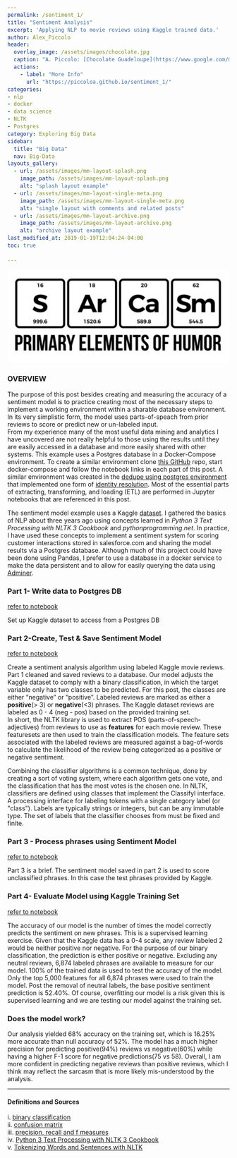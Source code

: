 ```yaml
---
permalink: /sentiment_1/
title: "Sentiment Analysis"
excerpt: 'Applying NLP to movie reviews using Kaggle trained data.'
author: Alex_Piccolo
header:
  overlay_image: /assets/images/chocolate.jpg
  caption: "A. Piccolo: [Chocolate Guadeloupe](https://www.google.com/maps/place/16%C2%B012'28.4%22N+61%C2%B046'48.4%22W/@16.2079,-61.7822887,17z/data=!3m1!4b1!4m5!3m4!1s0x0:0x0!8m2!3d16.2079!4d-61.7801)"
  actions:
    - label: "More Info"
      url: "https://piccoloa.github.io/sentiment_1/"
categories:
- nlp
- docker
- data science
- NLTK
- Postgres
category: Exploring Big Data
sidebar:
  title: "Big Data"
  nav: Big-Data
layouts_gallery:
  - url: /assets/images/mm-layout-splash.png
    image_path: /assets/images/mm-layout-splash.png
    alt: "splash layout example"
  - url: /assets/images/mm-layout-single-meta.png
    image_path: /assets/images/mm-layout-single-meta.png
    alt: "single layout with comments and related posts"
  - url: /assets/images/mm-layout-archive.png
    image_path: /assets/images/mm-layout-archive.png
    alt: "archive layout example"
last_modified_at: 2019-01-19T12:04:24-04:00
toc: true

---
```

![jpg](/assets/images/sentimentpost.png)
### **OVERVIEW**

The purpose of this post besides creating and measuring the accuracy of a sentiment model is to practice creating most of the necessary steps to implement a working environment within a sharable database environment. In its very simplistic form, the model uses parts-of-speach from prior reviews to score or predict new or un-labeled input.  
From my experience many of the most useful data mining and analytics I have uncovered are not really helpful to those using the results until they are easily accessed in a database and more easily shared with other systems.  This example uses a Postgres database in a Docker-Compose environment. To create a similar environment clone [this GitHub](https://github.com/piccoloa/priv_jupyter) repo, start docker-compose and follow the notebook links in each part of this post. A similar environment was created in the [dedupe using postgres environment](https://github.com/piccoloa/dedupePostgresDocker) that implemented one form of [identity resolution](https://piccoloa.github.io/entityresolution/).  Most of the essential parts of extracting, transforming, and loading (ETL) are performed in Jupyter notebooks that are referenced in this post.

The sentiment model example uses a Kaggle [dataset](https://www.kaggle.com/c/sentiment-analysis-on-movie-reviews/data). I gathered the basics of NLP about three years ago using concepts learned in _Python 3 Text Processing with NLTK 3 Cookbook_ and _pythonprogramming.net_. In practice, I have used these concepts to implement a sentiment system for scoring customer interactions stored in salesforce.com and sharing the model results via a Postgres database. Although much of this project could have been done using Pandas, I prefer to use a database in a docker service to make the data persistent and to allow for easily querying the data using [Adminer](https://www.adminer.org/).   


### **Part 1- Write data to Postgres DB**  
[refer to notebook](https://github.com/piccoloa/priv_jupyter/blob/master/notebooks/Part%201-%20Write%20data%20to%20Postgres%20DB.ipynb)

Set up Kaggle dataset to access from a Postgres DB

### **Part 2-Create, Test & Save Sentiment Model**  
[refer to notebook](https://github.com/piccoloa/priv_jupyter/blob/master/notebooks/Part%202-Create%2C%20Test%20%26%20Save%20Sentiment%20Model.ipynb)

Create a sentiment analysis algorithm using labeled Kaggle movie reviews.  Part 1 cleaned and saved reviews to a database. Our model adjusts the Kaggle dataset to comply with a binary classification, in which the target variable only has two classes to be predicted. For this post, the classes are either “negative” or “positive”. Labeled reviews are marked as either a __positive__(> 3) or __negative__(<3) phrases. The Kaggle dataset reviews are labeled as 0 - 4 (neg - pos) based on the provided training set.  
In short, the NLTK library is used to extract POS (parts-of-speech- adjectives) from reviews to use as __features__ for each movie review. These featuresets are then used to train the classification models.  The feature sets associated with the labeled reviews are measured against a bag-of-words to calculate the likelihood of the review being categorized as a positive or negative sentiment.  

Combining the classifier algorithms is a common technique, done by creating a sort of voting system, where each algorithm gets one vote, and the classification that has the most votes is the chosen one.  In NLTK, classifiers are defined using classes that implement the ClassifyI interface. A processing interface for labeling tokens with a single category label (or "class"). Labels are typically strings or integers, but can be any immutable type. The set of labels that the classifier chooses from must be fixed and finite.

### **Part 3 - Process phrases using Sentiment Model**  
[refer to notebook](https://github.com/piccoloa/priv_jupyter/blob/master/notebooks/Part%203-%20Process%20phrases%20using%20Sentiment%20Model.ipynb)

Part 3 is a brief.  The sentiment model saved in part 2 is used to score unclassified phrases. In this case the test phrases provided by Kaggle.    


### **Part 4- Evaluate Model using Kaggle Training Set**  
[refer to notebook](https://github.com/piccoloa/priv_jupyter/blob/master/notebooks/Part%204-%20Evaluate%20Model%20using%20Kaggle%20Training%20Set.ipynb)

The accuracy of our model is the number of times the model correctly predicts the sentiment on new phrases. This is a supervised learning exercise. Given that the Kaggle data has a 0-4 scale, any review labeled 2 would be neither positive nor negative.  For the purpose of our binary classification, the prediction is either positive or negative.  Excluding any neutral reviews, 6,874 labeled phrases are available to measure for our model.  100% of the trained data is used to test the accuracy of the model.  Only the top 5,000 features for all 6,874 phrases were used to train the model. Post the removal of neutral labels, the base positive sentiment prediction is 52.40%. Of course, overfitting our model is a risk given this is supervised learning and we are testing our model against the training set.

### Does the model work?  
Our analysis yielded 68% accuracy on the training set, which is 16.25% more accurate than null accuracy of 52%.  The model has a much higher precision for predicting positive(94%) reviews vs negative(60%) while having a higher F-1 score for negative predictions(75 vs 58). Overall, I am more confident in predicting negative reviews than positive reviews, which I think may reflect the sarcasm that is more likely mis-understood by the analysis.

---

#### **Definitions and Sources**
i. [binary classification](https://en.wikipedia.org/wiki/Binary_classification)  
ii. [confusion matrix](https://en.wikipedia.org/wiki/Confusion_matrix)  
iii. [precision, recall and f measures](https://en.wikipedia.org/wiki/Precision_and_recall)  
iv. [Python 3 Text Processing with NLTK 3 Cookbook](https://www.amazon.com/Python-Text-Processing-NLTK-Cookbook-ebook/dp/B00N2RWMJU/ref=sr_1_2?ie=UTF8&qid=1547992672&sr=8-2&keywords=nltk)  
v.  [Tokenizing Words and Sentences with NLTK](https://pythonprogramming.net/tokenizing-words-sentences-nltk-tutorial/)
